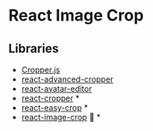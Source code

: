# React Image Crop

<!--
https://github.com/kushagrasarathe/image-upload-shadcn
-->

## Libraries

- [Cropper.js](/cropperjs.md) <!--- 514kB -->
- [react-advanced-cropper](https://github.com/advanced-cropper/react-advanced-cropper) <!-- 1.94MB -->
- [react-avatar-editor](https://github.com/mosch/react-avatar-editor) <!-- 56.1kB -->
- [react-cropper](https://github.com/react-cropper/react-cropper) <!--- 20.0kB + 514kB (cropperjs) --> \*
- [react-easy-crop](/react-easy-crop.md) <!-- 484kB --> \*
- [react-image-crop](/react-image-crop.md) 🌟 <!-- 108kB --> \*

<!--
https://github.com/MrXujiang/react-cropper-pro
https://github.com/theodorejb/cropt | https://theodorejb.github.io/cropt | 53.0kB
https://github.com/heyxyz/hey/tree/main/packages/image-cropper
-->

<!--
# Examples

## Simple

https://app.unkey.com/settings/user

## Batch

https://github.com/joschan21/image-alt-generator/tree/main

## DnD

https://github.com/Ishu070303/CircleUp/blob/master/src/components/shared/ProfileUploader.tsx
-->
